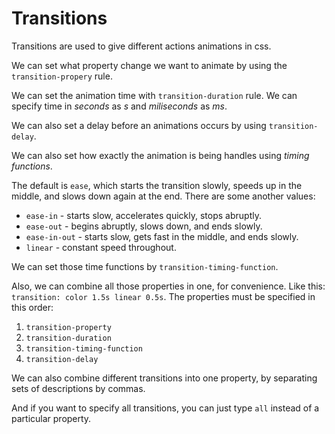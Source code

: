 # Transitions
Transitions are used to give different actions animations in css.

We can set what property change we want to animate by using the `transition-propery` rule.

We can set the animation time with `transition-duration` rule. We can specify time in _seconds_ as _s_ and _miliseconds_ as _ms_.

We can also set a delay before an animations occurs by using `transition-delay`.

We can also set how exactly the animation is being handles using _timing functions_.

The default is `ease`, which starts the transition slowly, speeds up in the middle, and slows down again at the end. There are some another values:
- `ease-in` - starts slow, accelerates quickly, stops abruptly.
- `ease-out` - begins abruptly, slows down, and ends slowly.
- `ease-in-out` - starts slow, gets fast in the middle, and ends slowly.
- `linear` - constant speed throughout.

We can set those time functions by `transition-timing-function`.

Also, we can combine all those properties in one, for convenience. Like this: `transition: color 1.5s linear 0.5s`. The properties must be specified in this order:
1. `transition-property`
2. `transition-duration`
3. `transition-timing-function`
4. `transition-delay`

We can also combine different transitions into one property, by separating sets of descriptions by commas.

And if you want to specify all transitions, you can just type `all` instead of a particular property.